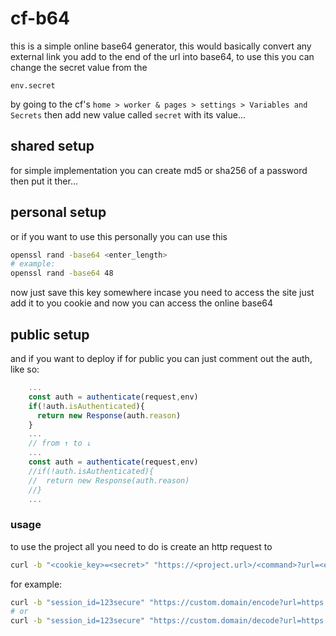 # cf-b64
this is a simple online base64 generator, this would basically convert any external link you add to the end of the url into base64, to use this you can change the secret value from the 
```
env.secret
```
by going to the cf's `home > worker & pages > settings > Variables and Secrets` then add new value called `secret` with its value... 

## shared setup
for simple implementation you can create md5 or sha256 of a password then put it ther... 

## personal setup
or if you want to use this personally you can use this
```bash
openssl rand -base64 <enter_length>
# example:
openssl rand -base64 48
```
now just save this key somewhere incase you need to access the site just add it to you cookie and now you can access the online base64 

## public setup
and if you want to deploy if for public you can just comment out the auth, like so:
```js
    ...
    const auth = authenticate(request,env)
    if(!auth.isAuthenticated){
      return new Response(auth.reason)
    }
    ...
    // from ↑ to ↓
    ...
    const auth = authenticate(request,env)
    //if(!auth.isAuthenticated){
    //  return new Response(auth.reason)
    //}
    ...
```


### usage
to use the project all you need to do is create an http request to
```bash
curl -b "<cookie_key>=<secret>" "https://<project.url>/<command>?url=<external_url>"
```
for example:
``` bash
curl -b "session_id=123secure" "https://custom.domain/encode?url=https://example.com"
# or
curl -b "session_id=123secure" "https://custom.domain/decode?url=https://example.com"
```